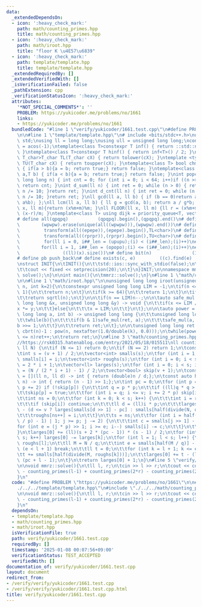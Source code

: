 ```yaml
---
data:
  _extendedDependsOn:
  - icon: ':heavy_check_mark:'
    path: math/counting_primes.hpp
    title: math/counting_primes.hpp
  - icon: ':heavy_check_mark:'
    path: math/iroot.hpp
    title: "floor K \u4E57\u6839"
  - icon: ':heavy_check_mark:'
    path: template/template.hpp
    title: template/template.hpp
  _extendedRequiredBy: []
  _extendedVerifiedWith: []
  _isVerificationFailed: false
  _pathExtension: cpp
  _verificationStatusIcon: ':heavy_check_mark:'
  attributes:
    '*NOT_SPECIAL_COMMENTS*': ''
    PROBLEM: https://yukicoder.me/problems/no/1661
    links:
    - https://yukicoder.me/problems/no/1661
  bundledCode: "#line 1 \"verify/yukicoder/1661.test.cpp\"\n#define PROBLEM \"https://yukicoder.me/problems/no/1661\"\
    \n\n#line 1 \"template/template.hpp\"\n# include <bits/stdc++.h>\nusing namespace\
    \ std;\nusing ll = long long;\nusing ull = unsigned long long;\nconst double pi\
    \ = acos(-1);\ntemplate<class T>constexpr T inf() { return ::std::numeric_limits<T>::max();\
    \ }\ntemplate<class T>constexpr T hinf() { return inf<T>() / 2; }\ntemplate <typename\
    \ T_char>T_char TL(T_char cX) { return tolower(cX); }\ntemplate <typename T_char>T_char\
    \ TU(T_char cX) { return toupper(cX); }\ntemplate<class T> bool chmin(T& a,T b)\
    \ { if(a > b){a = b; return true;} return false; }\ntemplate<class T> bool chmax(T&\
    \ a,T b) { if(a < b){a = b; return true;} return false; }\nint popcnt(unsigned\
    \ long long n) { int cnt = 0; for (int i = 0; i < 64; i++)if ((n >> i) & 1)cnt++;\
    \ return cnt; }\nint d_sum(ll n) { int ret = 0; while (n > 0) { ret += n % 10;\
    \ n /= 10; }return ret; }\nint d_cnt(ll n) { int ret = 0; while (n > 0) { ret++;\
    \ n /= 10; }return ret; }\nll gcd(ll a, ll b) { if (b == 0)return a; return gcd(b,\
    \ a%b); };\nll lcm(ll a, ll b) { ll g = gcd(a, b); return a / g*b; };\nll MOD(ll\
    \ x, ll m){return (x%m+m)%m; }\nll FLOOR(ll x, ll m) {ll r = (x%m+m)%m; return\
    \ (x-r)/m; }\ntemplate<class T> using dijk = priority_queue<T, vector<T>, greater<T>>;\n\
    # define all(qpqpq)           (qpqpq).begin(),(qpqpq).end()\n# define UNIQUE(wpwpw)\
    \        (wpwpw).erase(unique(all((wpwpw))),(wpwpw).end())\n# define LOWER(epepe)\
    \         transform(all((epepe)),(epepe).begin(),TL<char>)\n# define UPPER(rprpr)\
    \         transform(all((rprpr)),(rprpr).begin(),TU<char>)\n# define rep(i,upupu)\
    \         for(ll i = 0, i##_len = (upupu);(i) < (i##_len);(i)++)\n# define reps(i,opopo)\
    \        for(ll i = 1, i##_len = (opopo);(i) <= (i##_len);(i)++)\n# define len(x)\
    \                ((ll)(x).size())\n# define bit(n)               (1LL << (n))\n\
    # define pb push_back\n# define exists(c, e)         ((c).find(e) != (c).end())\n\
    \nstruct INIT{\n\tINIT(){\n\t\tstd::ios::sync_with_stdio(false);\n\t\tstd::cin.tie(0);\n\
    \t\tcout << fixed << setprecision(20);\n\t}\n}INIT;\n\nnamespace mmrz {\n\tvoid\
    \ solve();\n}\n\nint main(){\n\tmmrz::solve();\n}\n#line 1 \"math/counting_primes.hpp\"\
    \n\n#line 1 \"math/iroot.hpp\"\n\nunsigned long long iroot(unsigned long long\
    \ n, int k=2){\n\tconstexpr unsigned long long LIM = -1;\n\tif(n <= 1 || k ==\
    \ 1){\n\t\treturn n;\n\t}\n\tif(k >= 64){\n\t\treturn 1;\n\t}\n\tif(k == 2){\n\
    \t\treturn sqrtl(n);\n\t}\n\n\tif(n == LIM)n--;\n\n\tauto safe_mul = [&](unsigned\
    \ long long &x, unsigned long long &y) -> void {\n\t\tif(x <= LIM / y){\n\t\t\t\
    x *= y;\n\t\t}else{\n\t\t\tx = LIM;\n\t\t}\n\t};\n\n\tauto power = [&](unsigned\
    \ long long a, int b) -> unsigned long long {\n\t\tunsigned long long ret = 1;\n\
    \t\twhile(b){\n\t\t\tif(b & 1)safe_mul(ret, a);\n\t\t\tsafe_mul(a, a);\n\t\t\t\
    b >>= 1;\n\t\t}\n\t\treturn ret;\n\t};\n\n\tunsigned long long ret = (k == 3 ?\
    \ cbrt(n)-1 : pow(n, nextafter(1.0/double(k), 0.0)));\n\twhile(power(ret+1, k)\
    \ <= n)ret++;\n\treturn ret;\n}\n#line 3 \"math/counting_primes.hpp\"\n\n//https://judge.yosupo.jp/submission/61551\n\
    //https://rsk0315.hatenablog.com/entry/2021/05/18/015511\nll counting_primes(const\
    \ ll N) {\n\tif (N <= 1) return 0;\n\tif (N == 2) return 1;\n\tconst int v = iroot(N);\n\
    \tint s = (v + 1) / 2;\n\tvector<int> smalls(s);\n\tfor (int i = 1; i < s; i++)\
    \ smalls[i] = i;\n\tvector<int> roughs(s);\n\tfor (int i = 0; i < s; i++) roughs[i]\
    \ = 2 * i + 1;\n\tvector<ll> larges(s);\n\tfor (int i = 0; i < s; i++) larges[i]\
    \ = (N / (2 * i + 1) - 1) / 2;\n\tvector<bool> skip(v + 1);\n\tconst auto divide\
    \ = [](ll n, ll d) -> int { return (double)n / d;};\n\tconst auto half = [](int\
    \ n) -> int { return (n - 1) >> 1;};\n\tint pc = 0;\n\tfor (int p = 3; p <= v;\
    \ p += 2) if (!skip[p]) {\n\t\tint q = p * p;\n\t\tif ((ll)q * q > N) break;\n\
    \t\tskip[p] = true;\n\t\tfor (int i = q; i <= v; i += 2 * p) skip[i] = true;\n\
    \t\tint ns = 0;\n\t\tfor (int k = 0; k < s; k++) {\n\t\t\tint i = roughs[k];\n\
    \t\t\tif (skip[i]) continue;\n\t\t\tll d = (ll)i * p;\n\t\t\tlarges[ns] = larges[k]\
    \ - (d <= v ? larges[smalls[d >> 1] - pc] : smalls[half(divide(N, d))]) + pc;\n\
    \t\t\troughs[ns++] = i;\n\t\t}\n\t\ts = ns;\n\t\tfor (int i = half(v), j = ((v\
    \ / p) - 1) | 1; j >= p; j -= 2) {\n\t\t\tint c = smalls[j >> 1] - pc;\n\t\t\t\
    for (int e = (j * p) >> 1; i >= e; i--) smalls[i] -= c;\n\t\t}\n\t\tpc++;\n\t\
    }\n\tlarges[0] += (ll)(s + 2 * (pc - 1)) * (s - 1) / 2;\n\tfor (int k = 1; k <\
    \ s; k++) larges[0] -= larges[k];\n\tfor (int l = 1; l < s; l++) {\n\t\tll q =\
    \ roughs[l];\n\t\tll M = N / q;\n\t\tint e = smalls[half(M / q)] - pc;\n\t\tif\
    \ (e < l + 1) break;\n\t\tll t = 0;\n\t\tfor (int k = l + 1; k <= e; k++)\n\t\t\
    \tt += smalls[half(divide(M, roughs[k]))];\n\t\tlarges[0] += t - (ll)(e - l) *\
    \ (pc + l - 1);\n\t}\n\treturn larges[0] + 1;\n}\n#line 5 \"verify/yukicoder/1661.test.cpp\"\
    \n\nvoid mmrz::solve(){\n\tll l, r;\n\tcin >> l >> r;\n\tcout << counting_primes(r)\
    \ - counting_primes(l-1) + counting_primes(2*r) - counting_primes(2*l) << endl;\n\
    }\n"
  code: "#define PROBLEM \"https://yukicoder.me/problems/no/1661\"\n\n#include \"\
    ./../../template/template.hpp\"\n#include \"./../../math/counting_primes.hpp\"\
    \n\nvoid mmrz::solve(){\n\tll l, r;\n\tcin >> l >> r;\n\tcout << counting_primes(r)\
    \ - counting_primes(l-1) + counting_primes(2*r) - counting_primes(2*l) << endl;\n\
    }\n"
  dependsOn:
  - template/template.hpp
  - math/counting_primes.hpp
  - math/iroot.hpp
  isVerificationFile: true
  path: verify/yukicoder/1661.test.cpp
  requiredBy: []
  timestamp: '2025-01-08 00:07:56+09:00'
  verificationStatus: TEST_ACCEPTED
  verifiedWith: []
documentation_of: verify/yukicoder/1661.test.cpp
layout: document
redirect_from:
- /verify/verify/yukicoder/1661.test.cpp
- /verify/verify/yukicoder/1661.test.cpp.html
title: verify/yukicoder/1661.test.cpp
---
```

